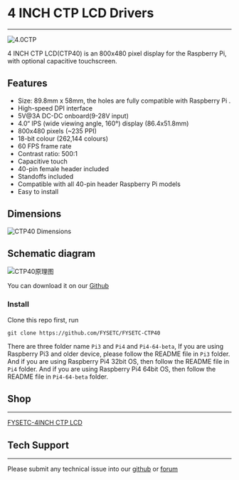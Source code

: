 # 4 INCH CTP LCD Drivers

------

![4.0CTP](E:/%E8%AF%B4%E6%98%8E%E6%96%87%E6%A1%A3/docs/images/4.0CTP.JPG)

4 INCH CTP LCD(CTP40) is an 800x480 pixel display for the Raspberry Pi, with optional capacitive touchscreen.

## Features

- Size: 89.8mm x 58mm, the holes are fully compatible with Raspberry Pi .
- High-speed DPI interface
- 5V@3A DC-DC onboard(9-28V input)
- 4.0“ IPS (wide viewing angle, 160°) display (86.4x51.8mm)
- 800x480 pixels (~235 PPI)
- 18-bit colour (262,144 colours)
- 60 FPS frame rate
- Contrast ratio: 500:1
- Capacitive touch
- 40-pin female header included
- Standoffs included
- Compatible with all 40-pin header Raspberry Pi models
- Easy to install

## Dimensions

![CTP40 Dimensions](E:/%E8%AF%B4%E6%98%8E%E6%96%87%E6%A1%A3/docs/images/CTP40%20Dimensions.jpg)

## Schematic diagram

![CTP40原理图](E:/%E8%AF%B4%E6%98%8E%E6%96%87%E6%A1%A3/docs/images/CTP40%E5%8E%9F%E7%90%86%E5%9B%BE.jpg)

You can download it on our [Github](https://www.aliexpress.com/item/1005001704413148.html)

### Install

Clone this repo first, run 

```
git clone https://github.com/FYSETC/FYSETC-CTP40
```

There are three folder name `Pi3` and `Pi4` and `Pi4-64-beta`, If you are using  Raspberry Pi3 and older device, please follow the README file in `Pi3` folder. And if you are using Raspberry Pi4 32bit OS, then follow the README file in `Pi4` folder. And if you are using Raspberry Pi4 64bit OS, then follow the README file in `Pi4-64-beta` folder.

## Shop

------

[FYSETC-4INCH CTP LCD](https://www.aliexpress.com/item/1005002011585873.html?spm)

## Tech Support

------

Please submit any technical issue into our [github](https://github.com/FYSETC/FYSETC-CTP40) or [forum](http://forum.fysetc.com/) 